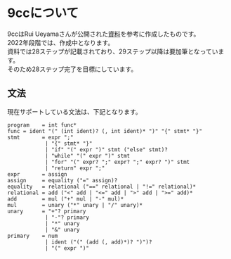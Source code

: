 # 9ccについて
9ccはRui Ueyamaさんが公開された[資料](https://www.sigbus.info/compilerbookv)を参考に作成したものです。<br>
2022年段階では、作成中となります。<br>
資料では28ステップが記載されており、29ステップ以降は要加筆となっています。<br>
そのため28ステップ完了を目標にしています。

## 文法
現在サポートしている文法は、下記となります。
```text
program    = int func*
func = ident "(" (int ident)? (, int ident)* ")" "{" stmt* "}"
stmt       = expr ";"
            | "{" stmt* "}" 
            | "if" "(" expr ")" stmt ("else" stmt)?
            | "while" "(" expr ")" stmt
            | "for" "(" expr? ";" expr? ";" expr? ")" stmt
            | "return" expr ";"
expr       = assign
assign     = equality ("=" assign)?
equality   = relational ("==" relational | "!=" relational)*
relational = add ("<" add | "<=" add | ">" add | ">=" add)*
add        = mul ("+" mul | "-" mul)*
mul        = unary ("*" unary | "/" unary)*
unary      = "+"? primary
            | "-"? primary
            | "*" unary
            | "&" unary
primary    = num 
            | ident ("(" (add (, add)*)? ")")? 
            | "(" expr ")"
```